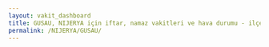 ```yaml
---
layout: vakit_dashboard
title: GUSAU, NIJERYA için iftar, namaz vakitleri ve hava durumu - ilçe/eyalet seç
permalink: /NIJERYA/GUSAU/
---
```


<script type="text/javascript">
  var GLOBAL_COUNTRY = 'NIJERYA';
  var GLOBAL_CITY = 'GUSAU';
  var GLOBAL_STATE = '';
  var lat = 72;
  var lon = 21;
</script>
